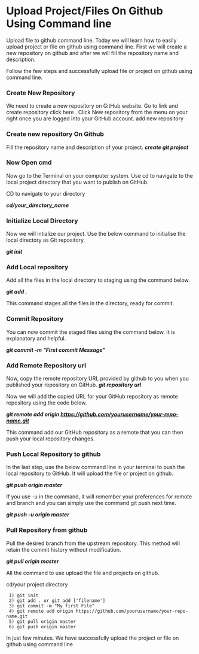 # Upload Project/Files On Github Using Command line

Upload file to github command line. Today we will learn how to easily upload project or file on github using command line. First we will create a new repository on github and after we will fill the repository name and description.

Follow the few steps and successfully upload file or project on github using command line.
### Create New Repository

We need to create a new repository on GitHub website. Go to link and create repository click here . Click New repository from the menu on your right once you are logged into your GitHub account.
add new repository


### Create new repository On Github

Fill the repository name and description of your project.
***create git project***

### Now Open cmd

Now go to the Terminal on your computer system. Use cd to navigate to the local project directory that you want to publish on GitHub.

CD to navigate to your directory

***cd/your_directory_name***

### Initialize Local Directory

Now we will intialize our project. Use the below command to initialise the local directory as Git repository.

***git init***

### Add Local repository

Add all the files in the local directory to staging using the command below.

***git add .***

This command stages all the files in the directory, ready for commit.

### Commit Repository

You can now commit the staged files using the command below. It is explanatory and helpful.

***git commit -m "First commit Message"***

### Add Remote Repository url

Now, copy the remote repository URL provided by github to you when you published your repository on GitHub.
***git repository url***

Now we will add the copied URL for your GitHub repository as remote repository using the code below.

***git remote add origin https://github.com/yourusername/your-repo-name.git***

This command add our GitHub repository as a remote that you can then push your local repository changes.

### Push Local Repository to github

In the last step, use the below command line in your terminal to push the local repository to GitHub. It will upload the file or project on github.

***git push origin master***

If you use -u in the command, it will remember your preferences for remote and branch and you can simply use the command git push next time.

***git push -u origin master***

### Pull Repository from github

Pull the desired branch from the upstream repository. This method will retain the commit history without modification.

***git pull origin master***

All the command to use upload the file and projects on github.

 cd/your project directory
```
 1) git init
 2) git add . or git add ['filename']
 3) git commit -m "My first File"
 4) git remote add origin https://github.com/yourusername/your-repo-name.git
 5) git pull origin master
 6) git push origin master
```
In just few minutes. We have successfully upload the project or file on github using command line
